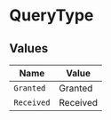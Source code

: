 # QueryType


## Values

| Name       | Value      |
| ---------- | ---------- |
| `Granted`  | Granted    |
| `Received` | Received   |